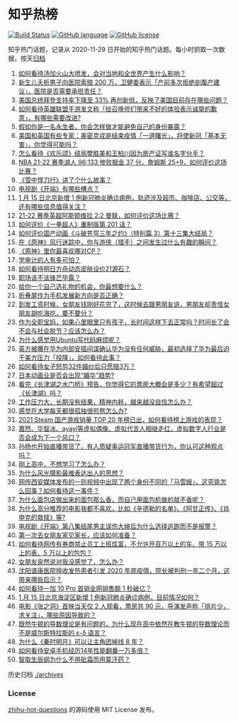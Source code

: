 # 知乎热榜
[![Build Status](https://github.com/ToWeLong/zhihu-hot-questions/workflows/CI/badge.svg)](https://github.com/ToWeLong/zhihu-hot-questions/actions)
[![GitHub language](https://img.shields.io/badge/language-golang-orange.svg)](https://golang.org/)
[![GitHub license](https://img.shields.io/github/license/ToWeLong/zhihu-hot-questions)](https://github.com/ToWeLong/zhihu-hot-questions/blob/main/LICENSE)

知乎热门话题，记录从 2020-11-29 日开始的知乎热门话题。每小时抓取一次数据，按天[归档](./archives)

<!-- BEGIN -->

1. [如何看待汤加火山大喷发，会对当地和全世界产生什么影响？](https://www.zhihu.com/question/511681713)
1. [新生儿夭折男子向医院索赔 200 万，卫健委表示「产前多次拒绝剖腹产建议」，医院是否需要承担责任？](https://www.zhihu.com/question/511363545)
1. [美国总统拜登支持率下降至 33% 再创新低，反映了美国目前存在哪些问题？](https://www.zhihu.com/question/511307446)
1. [如何看待英雄联盟手游发文称「给召唤师们带来不好的体验表示诚挚的歉意」，有哪些需要改进?](https://www.zhihu.com/question/511575024)
1. [假如你是一名永生者，你会怎样做才能避免自己的身份暴露？](https://www.zhihu.com/question/438453657)
1. [美国和英国有些专家：奥密克戎是结束疫情「一道曙光」，将使新冠「基本无害」，你觉得可能吗？](https://www.zhihu.com/question/511098507)
1. [怎么看待《欢乐颂》结局樊胜美和王柏川因为房产证写谁名字分手？](https://www.zhihu.com/question/60332816)
1. [NBA 21-22 赛季湖人 96:133 惨败掘金 37 分，詹姆斯 25+9，如何评价这场比赛？](https://www.zhihu.com/question/511769765)
1. [《雪中悍刀行》讲了个什么故事？](https://www.zhihu.com/question/464473241)
1. [电视剧《开端》有哪些槽点？](https://www.zhihu.com/question/510965436)
1. [1 月 15 日北京新增 1 例新冠肺炎确诊病例，轨迹涉及超市、咖啡店、公交等，还有哪些信息值得关注？](https://www.zhihu.com/question/511715203)
1. [21-22 赛季英超阿斯顿维拉 2:2 曼联，如何评价这场比赛？](https://www.zhihu.com/question/511751675)
1. [如何评价《一拳超人》重制版第 201 话？](https://www.zhihu.com/question/511599721)
1. [如何评价国产动画《斗破苍穹三年之约》（特别篇 3）第十三集大结局？](https://www.zhihu.com/question/511534784)
1. [在《原神》风行迷踪中，你与游侠（猎手）之间发生过什么有趣的瞬间？](https://www.zhihu.com/question/511666402)
1. [《原神》里你最喜欢哪对CP？](https://www.zhihu.com/question/473936380)
1. [学审计的人有多可怕？](https://www.zhihu.com/question/296071288)
1. [如何看待明日方舟动态皮肤设价21源石？](https://www.zhihu.com/question/511719100)
1. [职场该不该锋芒毕露？](https://www.zhihu.com/question/500631933)
1. [给你一个自己选礼物的机会，你最想要什么？](https://www.zhihu.com/question/502993392)
1. [折叠屏作为手机发展新方向是否正确？](https://www.zhihu.com/question/510925417)
1. [到发工资时候，女朋友钱刚好花完了，这时候去跟男朋友说，男朋友却责怪女朋友胡吃海吃，要不要分？](https://www.zhihu.com/question/511272153)
1. [作为全职宝妈，如果心里眼里只有孩子，长时间这样下去正常吗？时间长了会不会与社会脱节？应该怎么办？](https://www.zhihu.com/question/509378607)
1. [为什么感觉用Ubuntu写代码麻烦呢？](https://www.zhihu.com/question/508171913)
1. [英方被曝在华为内部安插间谍确认华为没有任何威胁，最初选择了华为最后迫于美方压力「投降」，如何看待此事？](https://www.zhihu.com/question/511627891)
1. [如何看待女子怒剪32件婚纱后只愿赔3万？](https://www.zhihu.com/question/511492720)
1. [日本动画业是否会出现“媚华”趋势?](https://www.zhihu.com/question/290451641)
1. [看完《长津湖之水门桥》预告，你觉得它的票房大概会是多少？有希望超过《长津湖》吗？](https://www.zhihu.com/question/509080475)
1. [工作压力大，长期没有结果，精神内耗，越来越没自信怎么办？](https://www.zhihu.com/question/510715817)
1. [感觉在大学每天都很孤独很煎熬怎么办?](https://www.zhihu.com/question/511746585)
1. [2021 Steam 国产游戏销量 TOP 20 年榜已出，如何看待榜上游戏的表现？](https://www.zhihu.com/question/511514188)
1. [嘉然、华智冰、ayayi等虚拟偶像、虚拟代言人相继走红，虚拟数字人行业是否会成为下一个风口？](https://www.zhihu.com/question/511663906)
1. [孙杨也开始直播带货了，有人质疑奥运冠军直播带货行为，你认可这种观点吗？](https://www.zhihu.com/question/511517822)
1. [刚上高中，不想学习了怎么办？](https://www.zhihu.com/question/511720610)
1. [为什么风光摄影最难表达出人的思想？](https://www.zhihu.com/question/509407704)
1. [网传西安媒体发布的一则视频中出现了两个身份不同的「马雪娥」，这究竟怎么回事？如何看待这一事件？](https://www.zhihu.com/question/511530538)
1. [为什么面包店做出来的面包那么香，而自己用面包机做的就不香呢？](https://www.zhihu.com/question/327101349)
1. [为什么高分推荐的电影我都不喜欢，比如《辛德勒的名单》、《阿甘正传》、《肖申克的救赎》等?](https://www.zhihu.com/question/492128197)
1. [电视剧《开端》第八集结尾男主误伤大婶后为什么选择逃跑而不是报警？](https://www.zhihu.com/question/511441592)
1. [第一次去女朋友家见家长，应该如何准备？](https://www.zhihu.com/question/38219371)
1. [如何看待网传有券商禁止员工上班炫富，不允许开百万以上的车、带 15 万以上的表、5 万以上的包包？](https://www.zhihu.com/question/511397985)
1. [女朋友突然说对我没感觉了，怎么办？](https://www.zhihu.com/question/22104747)
1. [沈阳谱康医院擅收发热患者引发 2020 年底疫情，院长被判刑一年二个月，这带来哪些启示？](https://www.zhihu.com/question/511543942)
1. [如何看待一加 10 Pro 首销全网销售额 1 秒破亿？](https://www.zhihu.com/question/511389322)
1. [1 月 15 日北京海淀区新增 1 例新冠肺炎确诊病例，目前情况如何？](https://www.zhihu.com/question/511691517)
1. [电影《张之洞》首映当天仅 2 人观看，票房共 90 元，导演发声称「排片少，求关注」，哪些原因导致的？](https://www.zhihu.com/question/511303849)
1. [既然牛顿的导数理论是有问题的，为什么现在高中依然在教牛顿的导数理论而不是威尔斯特拉斯的 ε-δ 语言？](https://www.zhihu.com/question/510551931)
1. [为什么《秦时明月》可以让主角团掉线 8 年？](https://www.zhihu.com/question/502736468)
1. [如何看待安卓手机经历14年性能翻番一万多倍？](https://www.zhihu.com/question/503300267)
1. [智取生辰纲为什么不用砒霜而用蒙汗药？](https://www.zhihu.com/question/511512355)

<!-- END -->

历史归档 [./archives](./archives)


### License
[zhihu-hot-questions](https://github.com/towelong/zhihu-hot-questions) 的源码使用 MIT License 发布。